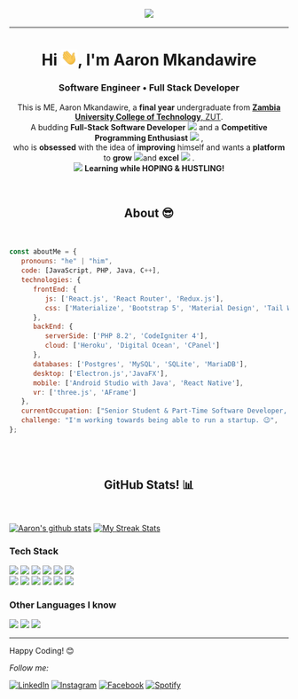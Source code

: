 <p align="center">
  <img src="https://github.com/thompsonemerson/thompsonemerson/raw/master/cover-thompson.png" height="200"/>
</p>
<hr>
<h1 align="center">Hi <img src="https://raw.githubusercontent.com/ABSphreak/ABSphreak/master/gifs/Hi.gif" width="30px">, I'm Aaron Mkandawire</h1>
<h3 align="center">Software Engineer • Full Stack Developer</h3>
<p align="center">

<p align="center">
    This is ME, Aaron Mkandawire, a <b>final year</b> undergraduate from <a href="https://www.acetamritsar.ac.in/](https://www.zictcollege.ac.zm/"> <b>Zambia University College of Technology</b>, ZUT</a>. <br>
    A budding <b>Full-Stack Software Developer</b> <img src="https://github.com/TheDudeThatCode/TheDudeThatCode/blob/master/Assets/Developer.gif" width="30px"> and a <b>Competitive Programming Enthusiast</b>&nbsp;<img src="https://github.com/TheDudeThatCode/TheDudeThatCode/blob/master/Assets/Designer.gif" width="36px">&nbsp,<br>who is <b>obsessed</b>
    with the idea of <b>improving</b> himself and wants a <b>platform</b> to 
    <b>grow</b> <img src="https://github.com/TheDudeThatCode/TheDudeThatCode/blob/master/Assets/Rocket.gif" width="18px">and 
    <b>excel</b> <img src="https://github.com/TheDudeThatCode/TheDudeThatCode/blob/master/Assets/Medal.gif" width="20px">&nbsp.
  <br>
  <img src="https://media.giphy.com/media/VgCDAzcKvsR6OM0uWg/giphy.gif" width="50" /> <b>Learning while HOPING & HUSTLING!</b>
</p>
<br>

<h2 align="center">About 😎 </h2>
<br>

```javascript
const aboutMe = {
   pronouns: "he" | "him",
   code: [JavaScript, PHP, Java, C++],
   technologies: {
      frontEnd: {
         js: ['React.js', 'React Router', 'Redux.js'],
         css: ['Materialize', 'Bootstrap 5', 'Material Design', 'Tail Wind']
      },
      backEnd: {
         serverSide: ['PHP 8.2', 'CodeIgniter 4'],
         cloud: ['Heroku', 'Digital Ocean', 'CPanel']
      },      
      databases: ['Postgres', 'MySQL', 'SQLite', 'MariaDB'],
      desktop: ['Electron.js','JavaFX'],
      mobile: ['Android Studio with Java', 'React Native'],
      vr: ['three.js', 'AFrame']
   },
   currentOccupation: ["Senior Student & Part-Time Software Developer, open for further Job Opportunities"],
   challenge: "I'm working towards being able to run a startup. 😉",
};
```
</br></br>
<h2 align="center">GitHub Stats! 📊</h2>
<Br>
  
[![Aaron's github stats](https://github-readme-stats.vercel.app/api?username=AaronMk44&show_icons=true&theme=merko&count_private=true&show_icons=true)](https://github.com/AaronMk44/github-readme-stats) 
[![My Streak Stats](https://github-readme-streak-stats.herokuapp.com/?user=AaronMk44&theme=merko)](https://github.com/AaronMk44/github-readme-stats)

### Tech Stack

<img src = "https://img.shields.io/badge/-HTML5-E34F26?style=flat&logo=html5&logoColor=white"> <img src = "https://img.shields.io/badge/-CSS3-1572B6?style=flat&logo=css3&logoColor=white">
<img src="https://img.shields.io/badge/-Bootstrap-563D7C?style=flat&logo=bootstrap&logoColor=white">
<img src="https://img.shields.io/badge/-JavaScript-eed718?style=flat&logo=javascript&logoColor=ffffff">
<img src="https://img.shields.io/badge/-Sass-cc6699?style=flat&logo=sass&logoColor=ffffff">
<img src="https://img.shields.io/badge/-React-000000?style=flat&logo=react&logoColor=00c8ff"><br>
<img src="https://img.shields.io/badge/-MySQL-F29111?style=flat&logo=mysql&logoColor=FFFFFF">
<img src="https://img.shields.io/badge/-Progressive Web Apps-5A0FC8?style=flat">
<img src="http://img.shields.io/badge/-Git-F1502F?style=flat&logo=git&logoColor=FFFFFF">
<img src="http://img.shields.io/badge/-Github-000000?style=flat&logo=github&logoColor=FFFFFF">
<img src="http://img.shields.io/badge/-VS%20Code-007ACC?style=flat&logo=visual%20studio%20code&logoColor=white">
<img src="http://img.shields.io/badge/-Heroku-430098?style=flat&logo=heroku&logoColor=white">

### Other Languages I know
<img src="http://img.shields.io/badge/-Java-F89820?style=flat&logo=java&logoColor=white"> <img src="https://img.shields.io/badge/-C%20&%20C++-659ad2?style=flat&logo=c%2B%2B&logoColor=ffffff"> <img src="https://img.shields.io/badge/-Python-black?style=flat&logo=python&logoColor=white"> 

---

Happy Coding! 😊

<i>Follow me:</i><br>

<a href="https://www.linkedin.com/in/aaron-mkandawire-384126212/" target="_blank"><img src="https://img.shields.io/badge/LinkedIn-%230077B5.svg?&style=flat-square&logo=linkedin&logoColor=white" alt="LinkedIn"></a>
<a href="https://www.instagram.com/aaronmk44/" target="_blank"><img src="https://img.shields.io/badge/Instagram-%23E4405F.svg?&style=flat-square&logo=instagram&logoColor=white" alt="Instagram"></a>
<a href="https://web.facebook.com/aaron.mkandawire.7505/" target="_blank"><img src="https://img.shields.io/badge/Facebook-%231877F2.svg?&style=flat-square&logo=facebook&logoColor=white" alt="Facebook"></a>
<a href="https://open.spotify.com/user/31vsvqw4ltwsaeuccjwv5lphlzym" target="_blank"><img src="https://img.shields.io/badge/Spotify-%231ED760.svg?&style=flat-square&logo=spotify&logoColor=white" alt="Spotify"></a>

</div>
